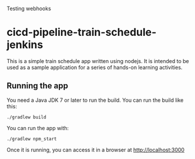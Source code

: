 Testing webhooks

# cicd-pipeline-train-schedule-jenkins

This is a simple train schedule app written using nodejs. It is intended to be used as a sample application for a series of hands-on learning activities.

## Running the app

You need a Java JDK 7 or later to run the build. You can run the build like this:

    ./gradlew build

You can run the app with:

    ./gradlew npm_start

Once it is running, you can access it in a browser at [http://localhost:3000](http://localhost:3000)
